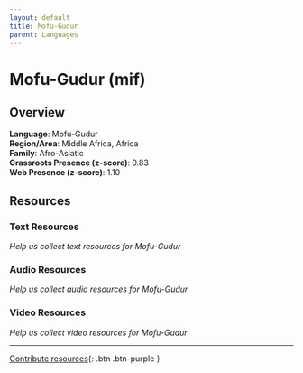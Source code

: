 ```yaml
---
layout: default
title: Mofu-Gudur
parent: Languages
---
```


# Mofu-Gudur (mif)

## Overview

**Language**: Mofu-Gudur  
**Region/Area**: Middle Africa, Africa  
**Family**: Afro-Asiatic  
**Grassroots Presence (z-score)**: 0.83  
**Web Presence (z-score)**: 1.10  

## Resources

### Text Resources
*Help us collect text resources for Mofu-Gudur*

### Audio Resources
*Help us collect audio resources for Mofu-Gudur*

### Video Resources
*Help us collect video resources for Mofu-Gudur*

---

[Contribute resources](https://forms.office.com/e/1SfLJx3u1r){: .btn .btn-purple }

